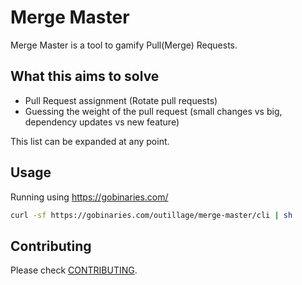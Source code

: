 # Merge Master

Merge Master is a tool to gamify Pull(Merge) Requests.

## What this aims to solve

- Pull Request assignment (Rotate pull requests)
- Guessing the weight of the pull request (small changes vs big, dependency updates vs new feature)

This list can be expanded at any point.

## Usage

Running using https://gobinaries.com/

```sh
curl -sf https://gobinaries.com/outillage/merge-master/cli | sh
```


## Contributing
Please check [CONTRIBUTING](./CONTRIBUTING.md).